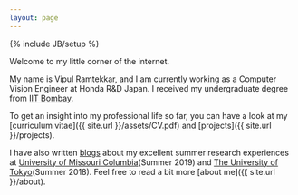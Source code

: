 ```yaml
---
layout: page
---
```

{% include JB/setup %}


Welcome to my little corner of the internet.

My name is Vipul Ramtekkar, and I am currently working as a Computer Vision Engineer at Honda R&D Japan. I received my undergraduate degree from [IIT Bombay](http://www.iitb.ac.in/).

To get an insight into my professional life so far, you can have a look at my [curriculum vitae]({{ site.url }}/assets/CV.pdf) and [projects]({{ site.url }}/projects).

I have also written [blogs]({{site.url}}/archive) about my excellent summer research experiences at [University of Missouri Columbia](missouri.edu
)(Summer 2019) and [The University of Tokyo](https://www.u-tokyo.ac.jp/en)(Summer 2018). Feel free to read a bit more [about me]({{ site.url }}/about). 
